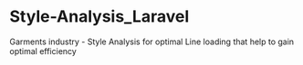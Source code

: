 # Style-Analysis_Laravel
Garments industry - Style Analysis for optimal Line loading that help to gain optimal efficiency
